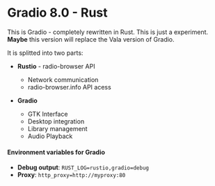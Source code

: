 # Gradio 8.0 - Rust
This is Gradio - completely rewritten in Rust. This is just a experiment. **Maybe** this version will replace the Vala version of Gradio.

It is splitted into two parts:
- **Rustio** - radio-browser API
  - Network communication
  - radio-browser.info API acess

- **Gradio**
  - GTK Interface
  - Desktop integration
  - Library management
  - Audio Playback

####  Environment variables for Gradio
- **Debug output**: `RUST_LOG=rustio,gradio=debug`
- **Proxy**: `http_proxy=http://myproxy:80`